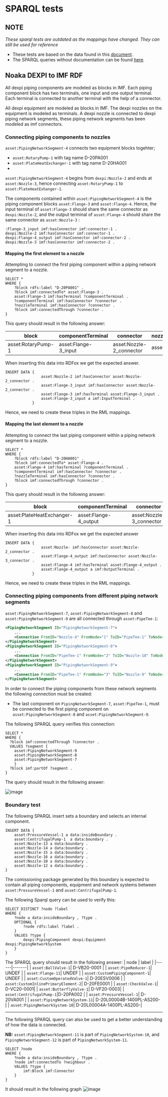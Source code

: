 # SPARQL tests 

## NOTE
*These sparql tests are outdated as the mappings have changed. They can still be used for reference*

- These tests are based on the data found in this [document](https://github.com/equinor/NOAKADEXPI/tree/main/Blueprint/DISC_EXAMPLE-02).
- The SPARQL queries without documentation can be found [here](#TODO). 

## Noaka DEXPI to IMF RDF
All dexpi piping components are modeled as blocks in IMF. Each piping component block has two terminals, one input and one output terminal. Each terminal is connected to another terminal with the help of a connector. 

All dexpi equipment are modeled as blocks in IMF. The dexpi nozzles on the equipment is modeled as terminals. A dexpi nozzle is connected to dexpi piping network segments, these piping network segments has been modeled as imf connectors. 

### Connecting piping components to nozzles 
`asset:PipingNetworkSegment-4` connects two equipment blocks togehter;
- `asset:RotaryPump-1` with tag name D-20PA001
- `asset:PlateHeatExchanger-1` with tag name D-20HA001 
- 
`asset:PipingNetworkSegment-4` begins from `dexpi:Nozzle-2` and ends at `asset:Nozzle-3`, hence connecting `asset:RotaryPump-1` to `asset:PlateHeatExhanger-1`. 

The components contained within `asset:PipingNetworkSegment-4` is the piping component blocks `asset:Flange-3` and `asset:Flange-4`. Hence, the input terminal of `asset:Flange-3` should share the same connector as `dexpi:Nozzle-2`, and the output terminal of `asset:Flange-4` should share the same connector as `asset:Nozzle-3` :

```trig
:Flange-3_input imf:hasConnector imf:connector-1 .
dexpi:Nozzle-2 imf:hasConnector imf:connector-1 .
dexpi:Flange-4_output imf:hasConnector imf:connector-2 .
dexpi:Nozzle-3 imf:hasConnector imf:connector-2 . 
```

#### Mapping the first element to a nozzle
Attempting to connect the first piping component within a piping network segment to a nozzle.

```SPARQL
SELECT *
WHERE {
    ?block rdfs:label "D-20PA001" .
    ?block imf:connectedTo* asset:Flange-3 .
    asset:Flange-3 imf:hasTerminal ?componentTerminal .
    ?componentTerminal imf:hasConnector ?connector .
    ?nozzleTerminal imf:hasConnector ?connector .
    ?block imf:connectedThrough ?connector .
}
```

This query should result in the following answer:

| block | componentTerminal | connector | nozzleTerminal |
|-------|----------|-------------------| ---------------|
| asset:RotaryPump-1 | asset:Flange-3_input | asset:Nozzle-2_connector | asset:Nozzle-2 |

When inserting this data into RDFox we get the expected answer.
```SPARQL
INSERT DATA {
                asset:Nozzle-2 imf:hasConnector asset:Nozzle-2_connector . 
                asset:Flange-3_input imf:hasConnector asset:Nozzle-2_connector .
                asset:Flange-3 imf:hasTerminal asset:Flange-3_input .
                asset:Flange-3_input a imf:InputTerminal .
            } 
```
Hence, we need to create these triples in the RML mappings. 

#### Mapping the last element to a nozzle
Attempting to connect the last piping component within a piping network segment to a nozzle.
```SPARQL
SELECT *
WHERE {
    ?block rdfs:label "D-20HA001" .
    ?block imf:connectedTo* asset:Flange-4 .
    asset:Flange-4 imf:hasTerminal ?componentTerminal .
    ?componentTerminal imf:hasConnector ?connector .
    ?nozzleTerminal imf:hasConnector ?connector .
    ?block imf:connectedThrough ?connector .
}
```

This query should result in the following answer:

| block | componentTerminal | connector | nozzleTerminal |
|-------|----------|-------------------| ---------------|
| asset:PlateHeatExchanger-1 | asset:Flange-4_output | asset:Nozzle-3_connector | asset:Nozzle-3 |

When inserting this data into RDFox we get the expected answer
```SPARQL
INSERT DATA {
                asset:Nozzle- imf:hasConnector asset:Nozzle-2_connector . 
                asset:Flange-4_output imf:hasConnector asset:Nozzle-3_connector .
                asset:Flange-4 imf:hasTerminal asset:Flange-4_output .
                asset:Flange-4_output a imf:OutputTerminal .
            }
```
Hence, we need to create these triples in the RML mappings. 

### Connecting piping components from different piping network segments
`asset:PipingNetworkSegment-7`, `asset:PipingNetworkSegment-8` and `asset:PipingNetworkSegment-9` are all connected through `asset:PipeTee-1`:

```xml
<PipingNetworkSegment ID="PipingNetworkSegment-7">
    ...
    <Connection FromID="Nozzle-4" FromNode="1" ToID="PipeTee-1" ToNode="2"/>
</PipingNetworkSegment>
<PipingNetworkSegment ID="PipingNetworkSegment-8">
    ...
    <Connection FromID="PipeTee-1" FromNode="2" ToID="Nozzle-10" ToNode="1"/>
</PipingNetworkSegment>
<PipingNetworkSegment ID="PipingNetworkSegment-9">
    ...
    <Connection FromID="PipeTee-1" FromNode="3" ToID="Nozzle-9" ToNode="1"/>
</PipingNetworkSegment>
```
In order to connect the piping components from these network segments the following connection must be created:
- The last component on `PipingNetworkSegment-7`, `asset:PipeTee-1`, must be connected to the first piping component on `asset:PipingNetworkSegment-8` and `asset:PipingNetworkSegment-9`.

The following SPARQL query verifies this connection:
```SPARQL
SELECT *
WHERE {
  ?block imf:connectedThrough ?connector .
  VALUES ?segment { 
    asset:PipingNetworkSegment-9 
    asset:PipingNetworkSegment-8 
    asset:PipingNetworkSegment-7 
    }
  ?block imf:partOf ?segment .
}
```
The query should result in the following answer:

![image](../doc/images/pipetee_result.png)

### Boundary test
The following SPARQL insert sets a boundary and selects an internal component. 

```SPARQL
INSERT DATA {
	asset:PressureVessel-1 a data:insideBoundary . 
	asset:CentrifugalPump-1  a data:boundary .
    asset:Nozzle-13 a data:boundary .
    asset:Nozzle-14 a data:boundary .
    asset:Nozzle-15 a data:boundary .
    asset:Nozzle-16 a data:boundary .
    asset:Nozzle-10 a data:boundary .
    asset:Nozzle-12 a data:boundary .
}
```
The comissioning package generated by this boundary is expected to contain all piping components, equipment and network systems between `asset:PressureVessel-1` and `asset:CentrifugalPump-1`. 

The following Sparql query can be used to verify this:
```SPARQL
SELECT DISTINCT ?node ?label 
WHERE {
    ?node a data:insideBoundary , ?type . 
    OPTIONAL {
        ?node rdfs:label ?label . 
    } 
    VALUES ?type { 
        dexpi:PipingComponent dexpi:Equipment dexpi:PipingNetworkSystem 
    }
}
```
The SPARQL query should result in the following answer:
| node | label | 
|------|-------|
| `asset:BallValve-1`| D-VB20-0001 |
| `asset:PipeReducer-1`| UNDEF |
| `asset:Flange-11`| UNDEF |
| `asset:CustomPipingComponent-1`| UNDEF |
| `asset:CustomOperatedValve-1`| D-20ESV0006 |
| `asset:CustomInlinePrimaryElement-2`| D-20FE0001 |
| `asset:CheckValve-1`| D-VC20-0001|
| `asset:ButterflyValve-1`| D-VF20-0003|
| `asset:CentrifugalPump-1`|D-20PA002 |
| `asset:PressureVessel-1`| D-20VA001 |
| `asset:PipingNetworkSystem-11`| D-20L00004B-1400PL-AS200- |
| `asset:PipingNetworkSystem-10`| D-20L00004A-1400PL-AS200-|

****

The following SPARQL query can also be used to get a better understanding of how the data is connected. 

**NB:** `asset:PipingNetworkSegment-11` is part of `PipingNetworkSystem-10`, and `PipingNetworkSegment-12` is part of `PipingNetworkSystem-11`. 
```
SELECT ?node
WHERE {
    ?node a data:insideBoundary , ?type . 
    ?node imf:connectedTo ?neighbour .
    VALUES ?type { 
        imf:Block imf:Connector 
    }
}
```
It should result in the following graph
![image](../doc/images/noaka_boundary.png)